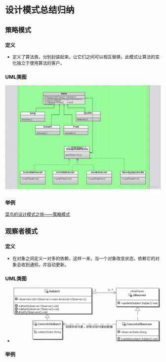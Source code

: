 # 设计模式总结归纳

## 策略模式
### 定义
* 定义了算法族，分别封装起来，让它们之间可以相互替换，此模式让算法的变化独立于使用算法的客户。

### UML类图
![strategy](https://github.com/Deep2018530/DesignModes/raw/master/images/strategy.jpg) 
### 举例
[菜鸟的设计模式之旅——策略模式](https://www.cnblogs.com/deepSleeping/p/10738020.html "请多指教")

## 观察者模式
### 定义
* 在对象之间定义一对多的依赖，这样一来，当一个对象改变状态，依赖它的对象会收到通知，并自动更新。
### UML类图
* ![observer](https://github.com/Deep2018530/DesignModes/raw/master/images/observer.png) 
### 举例
